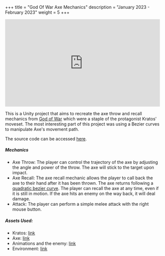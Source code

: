 +++
title = "God Of War Axe Mechanics"
description = "January 2023 - February 2023"
weight = 5 
+++

<div style="position: relative; padding-bottom: 56.25%; height: 0; overflow: hidden; max-width: 100%; height: auto;">
  <iframe
    src="https://www.youtube.com/embed/MI8VVgAylco?si=ZgcYeK2QYKyBVsr3"
    style="position: absolute; top: 0; left: 0; width: 100%; height: 100%;"
    frameborder="0"
    allow="accelerometer; autoplay; clipboard-write; encrypted-media; gyroscope; picture-in-picture"
    allowfullscreen>
  </iframe>
</div>

This is a Unity project that aims to recreate the axe throw and recall mechanics from [God of War](https://store.steampowered.com/app/1593500/God_of_War/) which were a staple of the protagonist Kratos' moveset. The most interesting part of this project was using a Bezier curves to manipulate Axe's movement path.

<!-- more -->

The source code can be accessed [here](https://github.com/iltenahmet/god-of-war-unity/).

##### Mechanics
- Axe Throw: The player can control the trajectory of the axe by adjusting the angle and power of the throw. The axe will stick to the target upon impact.
- Axe Recall: The axe recall mechanic allows the player to call back the axe to their hand after it has been thrown. The axe returns following a [quadratic bezier curve](https://en.wikipedia.org/wiki/B%C3%A9zier_curve). The player can recall the axe at any time, even if it is still in motion. 
If the axe hits an enemy on the way back, it will deal damage.
- Attack: The player can perform a simple melee attack with the right mouse button.

##### Assets Used: 
- Kratos: [link](https://skfb.ly/6ZCPs)
- Axe: [link](https://skfb.ly/6yFnW)
- Animations and the enemy: [link](https://www.mixamo.com/)
- Environment: [link](https://assetstore.unity.com/packages/3d/environments/nature-starter-kit-2-52977)

